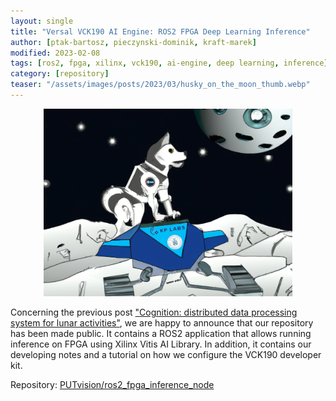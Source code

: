 ```yaml
---
layout: single
title: "Versal VCK190 AI Engine: ROS2 FPGA Deep Learning Inference"
author: [ptak-bartosz, pieczynski-dominik, kraft-marek]
modified: 2023-02-08
tags: [ros2, fpga, xilinx, vck190, ai-engine, deep learning, inference]
category: [repository]
teaser: "/assets/images/posts/2023/03/husky_on_the_moon_thumb.webp"
---
```


<p align="center">
    <img src="/assets/images/posts/2023/03/husky_on_the_moon.webp" height="300px" />
</p>

Concerning the previous post ["Cognition: distributed data processing system for lunar activities"](../../project/lunar-rover-ros-fpga/), we are happy to announce that our repository has been made public. It contains a ROS2 application that allows running inference on FPGA using Xilinx Vitis AI Library. In addition, it contains our developing notes and a tutorial on how we configure the VCK190 developer kit.

Repository: [PUTvision/ros2_fpga_inference_node](https://github.com/PUTvision/ros2_fpga_inference_node)
